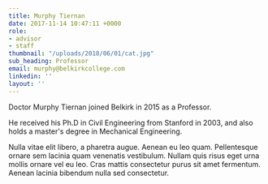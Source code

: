 ```yaml
---
title: Murphy Tiernan
date: 2017-11-14 10:47:11 +0000
role:
- advisor
- staff
thumbnail: "/uploads/2018/06/01/cat.jpg"
sub_heading: Professor
email: murphy@belkirkcollege.com
linkedin: ''
layout: ''
---
```

Doctor Murphy Tiernan joined Belkirk in 2015 as a Professor.

He received his Ph.D in Civil Engineering from Stanford in 2003, and also holds a master's degree in Mechanical Engineering.

Nulla vitae elit libero, a pharetra augue. Aenean eu leo quam. Pellentesque ornare sem lacinia quam venenatis vestibulum. Nullam quis risus eget urna mollis ornare vel eu leo. Cras mattis consectetur purus sit amet fermentum. Aenean lacinia bibendum nulla sed consectetur.